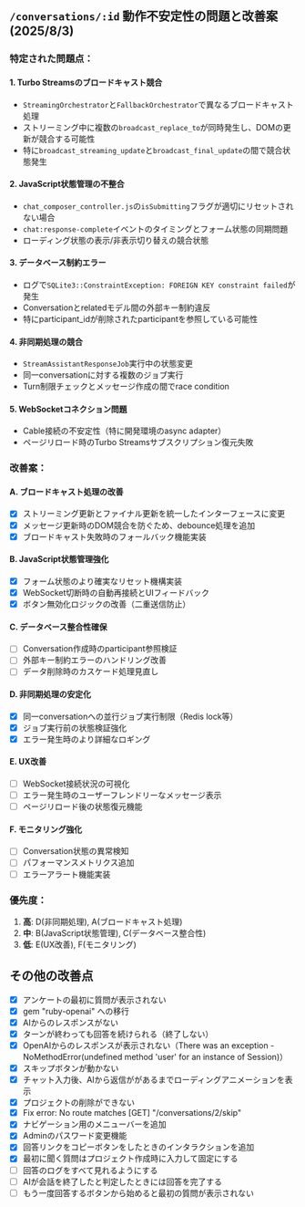 ## `/conversations/:id` 動作不安定性の問題と改善案 (2025/8/3)

### 特定された問題点：

#### 1. **Turbo Streamsのブロードキャスト競合**
- `StreamingOrchestrator`と`FallbackOrchestrator`で異なるブロードキャスト処理
- ストリーミング中に複数の`broadcast_replace_to`が同時発生し、DOMの更新が競合する可能性
- 特に`broadcast_streaming_update`と`broadcast_final_update`の間で競合状態発生

#### 2. **JavaScript状態管理の不整合**
- `chat_composer_controller.js`の`isSubmitting`フラグが適切にリセットされない場合
- `chat:response-complete`イベントのタイミングとフォーム状態の同期問題
- ローディング状態の表示/非表示切り替えの競合状態

#### 3. **データベース制約エラー**
- ログで`SQLite3::ConstraintException: FOREIGN KEY constraint failed`が発生
- Conversationとrelatedモデル間の外部キー制約違反
- 特にparticipant_idが削除されたparticipantを参照している可能性

#### 4. **非同期処理の競合**
- `StreamAssistantResponseJob`実行中の状態変更
- 同一conversationに対する複数のジョブ実行
- Turn制限チェックとメッセージ作成の間でrace condition

#### 5. **WebSocketコネクション問題**
- Cable接続の不安定性（特に開発環境のasync adapter）
- ページリロード時のTurbo Streamsサブスクリプション復元失敗

### 改善案：

#### A. **ブロードキャスト処理の改善**
- [x] ストリーミング更新とファイナル更新を統一したインターフェースに変更
- [x] メッセージ更新時のDOM競合を防ぐため、debounce処理を追加
- [x] ブロードキャスト失敗時のフォールバック機能実装

#### B. **JavaScript状態管理強化**
- [x] フォーム状態のより確実なリセット機構実装
- [x] WebSocket切断時の自動再接続とUIフィードバック
- [x] ボタン無効化ロジックの改善（二重送信防止）

#### C. **データベース整合性確保**
- [ ] Conversation作成時のparticipant参照検証
- [ ] 外部キー制約エラーのハンドリング改善
- [ ] データ削除時のカスケード処理見直し

#### D. **非同期処理の安定化**
- [x] 同一conversationへの並行ジョブ実行制限（Redis lock等）
- [x] ジョブ実行前の状態検証強化
- [x] エラー発生時のより詳細なロギング

#### E. **UX改善**
- [ ] WebSocket接続状況の可視化
- [ ] エラー発生時のユーザーフレンドリーなメッセージ表示
- [ ] ページリロード後の状態復元機能

#### F. **モニタリング強化**
- [ ] Conversation状態の異常検知
- [ ] パフォーマンスメトリクス追加
- [ ] エラーアラート機能実装

### 優先度：
1. **高**: D(非同期処理), A(ブロードキャスト処理)
2. **中**: B(JavaScript状態管理), C(データベース整合性)
3. **低**: E(UX改善), F(モニタリング)

## その他の改善点

- [x] アンケートの最初に質問が表示されない
- [x] gem "ruby-openai" への移行
- [x] AIからのレスポンスがない
- [x] ターンが終わっても回答を続けられる（終了しない）
- [x] OpenAIからのレスポンスが表示されない（There was an exception - NoMethodError(undefined method 'user' for an instance of Session)）
- [x] スキップボタンが動かない
- [x] チャット入力後、AIから返信ががあるまでローディングアニメーションを表示
- [x] プロジェクトの削除ができない
- [x] Fix error: No route matches [GET] "/conversations/2/skip"
- [x] ナビゲーション用のメニューバーを追加
- [x] Adminのパスワード変更機能
- [x] 回答リンクをコピーボタンをしたときのインタラクションを追加
- [x] 最初に聞く質問はプロジェクト作成時に入力して固定にする
- [ ] 回答のログをすべて見れるようにする
- [ ] AIが会話を終了したと判定したときには回答を完了する
- [ ] もう一度回答するボタンから始めると最初の質問が表示されない
